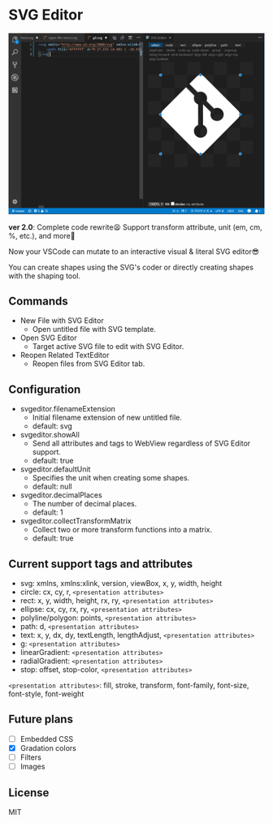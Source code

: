 # SVG Editor

![sample](images/capture.png)

**ver 2.0**: Complete code rewrite😫 Support transform attribute, unit (em, cm, %, etc.), and more🎉

Now your VSCode can mutate to an interactive visual & literal SVG editor😎

You can create shapes using the SVG's coder or directly creating shapes with the shaping tool.

## Commands

- New File with SVG Editor
  - Open untitled file with SVG template.
- Open SVG Editor
  - Target active SVG file to edit with SVG Editor.
- Reopen Related TextEditor
  - Reopen files from SVG Editor tab.

## Configuration

- svgeditor.filenameExtension
  - Initial filename extension of new untitled file.
  - default: svg
- svgeditor.showAll
  - Send all attributes and tags to WebView regardless of SVG Editor support.
  - default: true
- svgeditor.defaultUnit
  - Specifies the unit when creating some shapes.
  - default: null
- svgeditor.decimalPlaces
  - The number of decimal places.
  - default: 1
- svgeditor.collectTransformMatrix
  - Collect two or more transform functions into a matrix.
  - default: true

## Current support tags and attributes

- svg: xmlns, xmlns:xlink, version, viewBox, x, y, width, height
- circle: cx, cy, r, `<presentation attributes>`
- rect: x, y, width, height, rx, ry, `<presentation attributes>`
- ellipse: cx, cy, rx, ry, `<presentation attributes>`
- polyline/polygon: points, `<presentation attributes>`
- path: d, `<presentation attributes>`
- text: x, y, dx, dy, textLength, lengthAdjust, `<presentation attributes>`
- g: `<presentation attributes>`
- linearGradient: `<presentation attributes>`
- radialGradient: `<presentation attributes>`
- stop: offset, stop-color, `<presentation attributes>`

`<presentation attributes>`: fill, stroke, transform, font-family, font-size, font-style, font-weight

## Future plans

- [ ] Embedded CSS
- [x] Gradation colors
- [ ] Filters
- [ ] Images

## License

MIT
